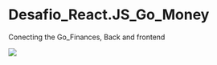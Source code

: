 # Desafio_React.JS_Go_Money
Conecting the Go_Finances, Back and frontend 

![](https://media.giphy.com/media/XzvcQJSqHecy7a2sfT/giphy.gif)
